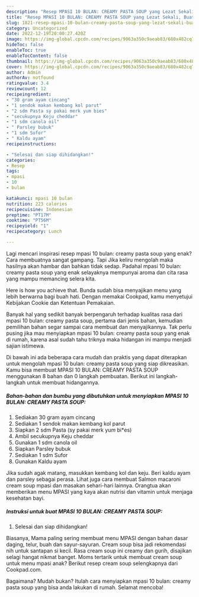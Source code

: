 ```yaml
---
description: "Resep MPASI 10 BULAN: CREAMY PASTA SOUP yang Lezat Sekali, Buat Buka Puasa Lezat"
title: "Resep MPASI 10 BULAN: CREAMY PASTA SOUP yang Lezat Sekali, Buat Buka Puasa Lezat"
slug: 1821-resep-mpasi-10-bulan-creamy-pasta-soup-yang-lezat-sekali-buat-buka-puasa-lezat
category: Uncategorized
date: 2022-12-19T20:00:27.420Z
image: https://img-global.cpcdn.com/recipes/9063a350c9aeab83/680x482cq70/mpasi-10-bulan-creamy-pasta-soup-foto-resep-utama.jpg
hideToc: false
enableToc: true
enableTocContent: false
thumbnail: https://img-global.cpcdn.com/recipes/9063a350c9aeab83/680x482cq70/mpasi-10-bulan-creamy-pasta-soup-foto-resep-utama.jpg
cover: https://img-global.cpcdn.com/recipes/9063a350c9aeab83/680x482cq70/mpasi-10-bulan-creamy-pasta-soup-foto-resep-utama.jpg
author: Admin
authorAv: notfound
ratingvalue: 3.4
reviewcount: 12
recipeingredient:
- "30 gram ayam cincang"
- "1 sendok makan kembang kol parut"
- "2 sdm Pasta sy pakai merk yum bies"
- "secukupnya Keju cheddar"
- "1 sdm canola oil"
- " Parsley bubuk"
- "1 sdm Sufor"
- " Kaldu ayam"
recipeinstructions:

- "Selesai dan siap dihidangkan!"
categories:
- Resep
tags:
- mpasi
- 10
- bulan

katakunci: mpasi 10 bulan 
nutrition: 223 calories
recipecuisine: Indonesian
preptime: "PT17M"
cooktime: "PT56M"
recipeyield: "1"
recipecategory: Lunch

---
```



Lagi mencari inspirasi resep mpasi 10 bulan: creamy pasta soup yang enak? Cara membuatnya sangat gampang. Tapi Jika keliru mengolah maka hasilnya akan hambar dan bahkan tidak sedap. Padahal mpasi 10 bulan: creamy pasta soup yang enak selayaknya mempunyai aroma dan cita rasa yang mampu memancing selera kita.


Here is how you achieve that. Bunda sudah bisa menyajikan menu yang lebih berwarna bagi buah hati. Dengan memakai Cookpad, kamu menyetujui Kebijakan Cookie dan Ketentuan Pemakaian.

Banyak hal yang sedikit banyak berpengaruh terhadap kualitas rasa dari mpasi 10 bulan: creamy pasta soup, pertama dari jenis bahan, kemudian pemilihan bahan segar sampai cara membuat dan menyajikannya. Tak perlu pusing jika mau menyiapkan mpasi 10 bulan: creamy pasta soup yang enak di rumah, karena asal sudah tahu triknya maka hidangan ini mampu menjadi sajian istimewa.


Di bawah ini ada beberapa cara mudah dan praktis yang dapat diterapkan untuk mengolah mpasi 10 bulan: creamy pasta soup yang siap dikreasikan. Kamu bisa membuat MPASI 10 BULAN: CREAMY PASTA SOUP menggunakan 8 bahan dan 0 langkah pembuatan. Berikut ini langkah-langkah untuk membuat hidangannya.

<!--inarticleads1-->

##### Bahan-bahan dan bumbu yang dibutuhkan untuk menyiapkan MPASI 10 BULAN: CREAMY PASTA SOUP:

1. Sediakan 30 gram ayam cincang
1. Sediakan 1 sendok makan kembang kol parut
1. Siapkan 2 sdm Pasta (sy pakai merk yu*m* bi*es)
1. Ambil secukupnya Keju cheddar
1. Gunakan 1 sdm canola oil
1. Siapkan  Parsley bubuk
1. Sediakan 1 sdm Sufor
1. Gunakan  Kaldu ayam


Jika sudah agak matang, masukkan kembang kol dan keju. Beri kaldu ayam dan parsley sebagai perasa. Lihat juga cara membuat Salmon macaroni cream soup mpasi dan masakan sehari-hari lainnya. Orangtua akan memberikan menu MPASI yang kaya akan nutrisi dan vitamin untuk menjaga kesehatan bayi. 

<!--inarticleads2-->

##### Instruksi untuk buat MPASI 10 BULAN: CREAMY PASTA SOUP:


1. Selesai dan siap dihidangkan!

Biasanya, Mama paling sering membuat menu MPASI dengan bahan dasar daging, telur, buah dan sayur-sayuran. Cream soup bisa jadi rekomendasi nih untuk santapan si kecil. Rasa cream soup ini creamy dan gurih, disajikan selagi hangat nikmat banget. Moms tertarik untuk membuat cream soup untuk menu mpasi anak? Berikut resep cream soup selengkapnya dari Cookpad.com. 

Bagaimana? Mudah bukan? Itulah cara menyiapkan mpasi 10 bulan: creamy pasta soup yang bisa anda lakukan di rumah. Selamat mencoba!

